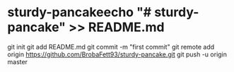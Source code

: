 # sturdy-pancakeecho "# sturdy-pancake" >> README.md
git init
git add README.md
git commit -m "first commit"
git remote add origin https://github.com/BrobaFett93/sturdy-pancake.git
git push -u origin master
